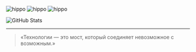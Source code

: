 ![hippo](https://media.tenor.com/TyhWL7gJwPgAAAAj/peppo-dance.gif)
![hippo](https://media.tenor.com/TyhWL7gJwPgAAAAj/peppo-dance.gif)
![hippo](https://media.tenor.com/TyhWL7gJwPgAAAAj/peppo-dance.gif)

![GitHub Stats](https://github-readme-stats.vercel.app/api?username=baskaev&show_icons=true&hide_title=true&count_private=true&hide=prs&theme=radical)

---

> «Технологии — это мост, который соединяет невозможное с возможным.»
